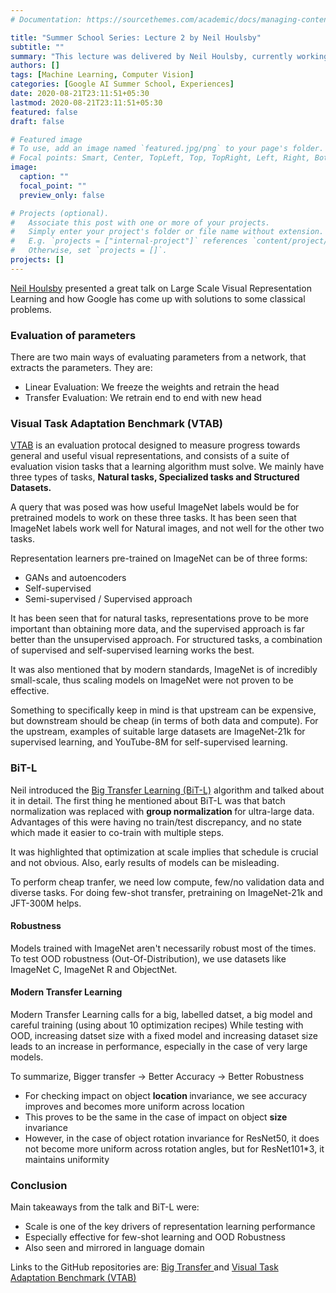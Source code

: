 ```yaml
---
# Documentation: https://sourcethemes.com/academic/docs/managing-content/

title: "Summer School Series: Lecture 2 by Neil Houlsby"
subtitle: ""
summary: "This lecture was delivered by Neil Houlsby, currently working in Google Brain, Zurich, on Large Scale Visual Representation Learning"
authors: []
tags: [Machine Learning, Computer Vision]
categories: [Google AI Summer School, Experiences]
date: 2020-08-21T23:11:51+05:30
lastmod: 2020-08-21T23:11:51+05:30
featured: false
draft: false

# Featured image
# To use, add an image named `featured.jpg/png` to your page's folder.
# Focal points: Smart, Center, TopLeft, Top, TopRight, Left, Right, BottomLeft, Bottom, BottomRight.
image:
  caption: ""
  focal_point: ""
  preview_only: false

# Projects (optional).
#   Associate this post with one or more of your projects.
#   Simply enter your project's folder or file name without extension.
#   E.g. `projects = ["internal-project"]` references `content/project/deep-learning/index.md`.
#   Otherwise, set `projects = []`.
projects: []
---
```


<a href="https://research.google/people/NeilHoulsby/">Neil Houlsby</a> presented a great talk on Large Scale Visual Representation Learning and how Google has come up with solutions to some classical problems.

### Evaluation of parameters

There are two main ways of evaluating parameters from a network, that extracts the parameters. They are:
* Linear Evaluation: We freeze the weights and retrain the head
* Transfer Evaluation: We retrain end to end with new head

### Visual Task Adaptation Benchmark (VTAB)

<a href="https://ai.googleblog.com/2019/11/the-visual-task-adaptation-benchmark.html">VTAB</a> is an evaluation protocal designed to measure progress towards general and useful visual representations, and consists of a suite of evaluation vision tasks that a learning algorithm must solve. We mainly have three types of tasks, <b> Natural tasks, Specialized tasks and Structured Datasets. </b>

A query that was posed was how useful ImageNet labels would be for pretrained models to work on these three tasks. It has been seen that ImageNet labels work well for Natural images, and not well for the other two tasks.

Representation learners pre-trained on ImageNet can be of three forms:
* GANs and autoencoders
* Self-supervised
* Semi-supervised / Supervised approach

It has been seen that for natural tasks, representations prove to be more important than obtaining more data, and the supervised approach is far better than the unsupervised approach. For structured tasks, a combination of supervised and self-supervised learning works the best.

It was also mentioned that by modern standards, ImageNet is of incredibly small-scale, thus scaling models on ImageNet were not proven to be effective.

Something to specifically keep in mind is that upstream can be expensive, but downstream should be cheap (in terms of both data and compute). For the upstream, examples of suitable large datasets are ImageNet-21k for supervised learning, and YouTube-8M for self-supervised learning.

### BiT-L

Neil introduced the <a href="https://blog.tensorflow.org/2020/05/bigtransfer-bit-state-of-art-transfer-learning-computer-vision.html">Big Transfer Learning (BiT-L)</a> algorithm and talked about it in detail.
The first thing he mentioned about BiT-L was that batch normalization was replaced with <b> group normalization </b> for ultra-large data. Advantages of this were having no train/test discrepancy, and no state which made it easier to co-train with multiple steps.

It was highlighted that optimization at scale implies that schedule is crucial and not obvious. Also, early results of models can be misleading.

To perform cheap tranfer, we need low compute, few/no validation data and diverse tasks. For doing few-shot transfer, pretraining on ImageNet-21k and JFT-300M helps.

#### Robustness

Models trained with ImageNet aren't necessarily robust most of the times. To test OOD robustness (Out-Of-Distribution), we use datasets like ImageNet C, ImageNet R and ObjectNet.

#### Modern Transfer Learning

Modern Transfer Learning calls for a big, labelled datset, a big model and careful training (using about 10 optimization recipes)
While testing with OOD, increasing datset size with a fixed model and increasing dataset size leads to an increase in performance, especially in the case of very large models.

To summarize, Bigger transfer $\rightarrow$ Better Accuracy $\rightarrow$ Better Robustness

* For checking impact on object <b> location </b> invariance, we see accuracy improves and becomes more uniform across location
* This proves to be the same in the case of impact on object <b>size</b> invariance
* However, in the case of object rotation invariance for ResNet50, it does not become more uniform across rotation angles, but for ResNet101*3, it maintains uniformity

### Conclusion
Main takeaways from the talk and BiT-L were:
* Scale is one of the key drivers of representation learning performance
* Especially effective for few-shot learning and OOD Robustness
* Also seen and mirrored in language domain

Links to the GitHub repositories are: <a href ="https://github.com/google-research/big_transfer"> Big Transfer </a> and <a href="https://github.com/google-research/task_adaptation"> Visual Task Adaptation Benchmark (VTAB)</a>




